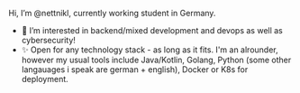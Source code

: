 Hi, I’m @nettnikl, currently working student in Germany.
- 👀 I’m interested in backend/mixed development and devops as well as cybersecurity!
- ✨ Open for any technology stack - as long as it fits.
  I'm an alrounder, however my usual tools include Java/Kotlin, Golang, Python (some other langauages i speak are german + english), Docker or K8s for deployment.

<!---
nettnikl/nettnikl is a ✨ special ✨ repository because its `README.md` (this file) appears on your GitHub profile.
You can click the Preview link to take a look at your changes.
--->
